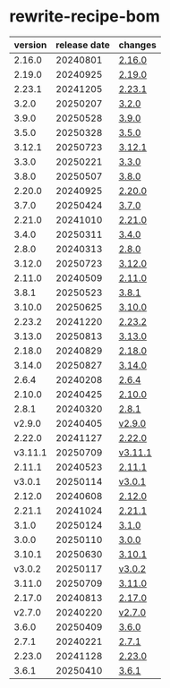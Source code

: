 # rewrite-recipe-bom	


|version|release date|changes|
|---|---|---|
|2.16.0|20240801|[2.16.0](./2.16.0-20240801.md)|
|2.19.0|20240925|[2.19.0](./2.19.0-20240925.md)|
|2.23.1|20241205|[2.23.1](./2.23.1-20241205.md)|
|3.2.0|20250207|[3.2.0](./3.2.0-20250207.md)|
|3.9.0|20250528|[3.9.0](./3.9.0-20250528.md)|
|3.5.0|20250328|[3.5.0](./3.5.0-20250328.md)|
|3.12.1|20250723|[3.12.1](./3.12.1-20250723.md)|
|3.3.0|20250221|[3.3.0](./3.3.0-20250221.md)|
|3.8.0|20250507|[3.8.0](./3.8.0-20250507.md)|
|2.20.0|20240925|[2.20.0](./2.20.0-20240925.md)|
|3.7.0|20250424|[3.7.0](./3.7.0-20250424.md)|
|2.21.0|20241010|[2.21.0](./2.21.0-20241010.md)|
|3.4.0|20250311|[3.4.0](./3.4.0-20250311.md)|
|2.8.0|20240313|[2.8.0](./2.8.0-20240313.md)|
|3.12.0|20250723|[3.12.0](./3.12.0-20250723.md)|
|2.11.0|20240509|[2.11.0](./2.11.0-20240509.md)|
|3.8.1|20250523|[3.8.1](./3.8.1-20250523.md)|
|3.10.0|20250625|[3.10.0](./3.10.0-20250625.md)|
|2.23.2|20241220|[2.23.2](./2.23.2-20241220.md)|
|3.13.0|20250813|[3.13.0](./3.13.0-20250813.md)|
|2.18.0|20240829|[2.18.0](./2.18.0-20240829.md)|
|3.14.0|20250827|[3.14.0](./3.14.0-20250827.md)|
|2.6.4|20240208|[2.6.4](./2.6.4-20240208.md)|
|2.10.0|20240425|[2.10.0](./2.10.0-20240425.md)|
|2.8.1|20240320|[2.8.1](./2.8.1-20240320.md)|
|v2.9.0|20240405|[v2.9.0](./v2.9.0-20240405.md)|
|2.22.0|20241127|[2.22.0](./2.22.0-20241127.md)|
|v3.11.1|20250709|[v3.11.1](./v3.11.1-20250709.md)|
|2.11.1|20240523|[2.11.1](./2.11.1-20240523.md)|
|v3.0.1|20250114|[v3.0.1](./v3.0.1-20250114.md)|
|2.12.0|20240608|[2.12.0](./2.12.0-20240608.md)|
|2.21.1|20241024|[2.21.1](./2.21.1-20241024.md)|
|3.1.0|20250124|[3.1.0](./3.1.0-20250124.md)|
|3.0.0|20250110|[3.0.0](./3.0.0-20250110.md)|
|3.10.1|20250630|[3.10.1](./3.10.1-20250630.md)|
|v3.0.2|20250117|[v3.0.2](./v3.0.2-20250117.md)|
|3.11.0|20250709|[3.11.0](./3.11.0-20250709.md)|
|2.17.0|20240813|[2.17.0](./2.17.0-20240813.md)|
|v2.7.0|20240220|[v2.7.0](./v2.7.0-20240220.md)|
|3.6.0|20250409|[3.6.0](./3.6.0-20250409.md)|
|2.7.1|20240221|[2.7.1](./2.7.1-20240221.md)|
|2.23.0|20241128|[2.23.0](./2.23.0-20241128.md)|
|3.6.1|20250410|[3.6.1](./3.6.1-20250410.md)|
